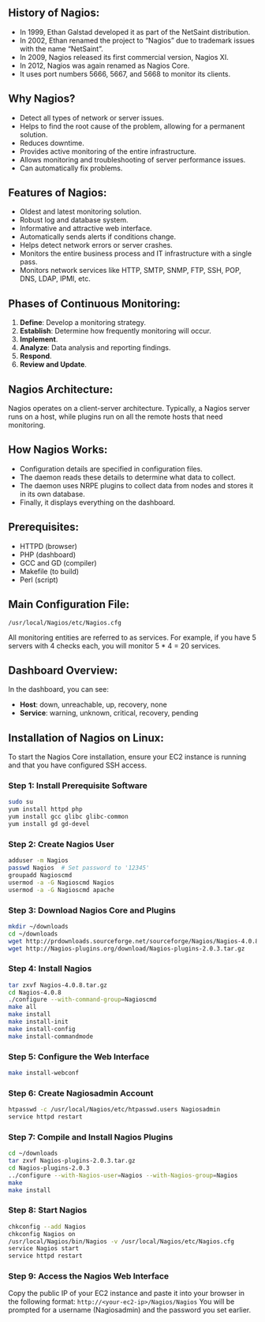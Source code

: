 ## History of Nagios:
- In 1999, Ethan Galstad developed it as part of the NetSaint distribution.
- In 2002, Ethan renamed the project to “Nagios” due to trademark issues with the name “NetSaint”.
- In 2009, Nagios released its first commercial version, Nagios XI.
- In 2012, Nagios was again renamed as Nagios Core.
- It uses port numbers 5666, 5667, and 5668 to monitor its clients.

## Why Nagios?
- Detect all types of network or server issues.
- Helps to find the root cause of the problem, allowing for a permanent solution.
- Reduces downtime.
- Provides active monitoring of the entire infrastructure.
- Allows monitoring and troubleshooting of server performance issues.
- Can automatically fix problems.

## Features of Nagios:
- Oldest and latest monitoring solution.
- Robust log and database system.
- Informative and attractive web interface.
- Automatically sends alerts if conditions change.
- Helps detect network errors or server crashes.
- Monitors the entire business process and IT infrastructure with a single pass.
- Monitors network services like HTTP, SMTP, SNMP, FTP, SSH, POP, DNS, LDAP, IPMI, etc.

## Phases of Continuous Monitoring:
1. **Define**: Develop a monitoring strategy.
2. **Establish**: Determine how frequently monitoring will occur.
3. **Implement**.
4. **Analyze**: Data analysis and reporting findings.
5. **Respond**.
6. **Review and Update**.

## Nagios Architecture:
Nagios operates on a client-server architecture. Typically, a Nagios server runs on a host, while plugins run on all the remote hosts that need monitoring.

## How Nagios Works:
- Configuration details are specified in configuration files.
- The daemon reads these details to determine what data to collect.
- The daemon uses NRPE plugins to collect data from nodes and stores it in its own database.
- Finally, it displays everything on the dashboard.

## Prerequisites:
- HTTPD (browser)
- PHP (dashboard)
- GCC and GD (compiler)
- Makefile (to build)
- Perl (script)

## Main Configuration File:
`/usr/local/Nagios/etc/Nagios.cfg`

All monitoring entities are referred to as services. For example, if you have 5 servers with 4 checks each, you will monitor 5 * 4 = 20 services.

## Dashboard Overview:
In the dashboard, you can see:
- **Host**: down, unreachable, up, recovery, none
- **Service**: warning, unknown, critical, recovery, pending

## Installation of Nagios on Linux:
To start the Nagios Core installation, ensure your EC2 instance is running and that you have configured SSH access.

### Step 1: Install Prerequisite Software
```bash
sudo su
yum install httpd php
yum install gcc glibc glibc-common
yum install gd gd-devel
```

### Step 2: Create Nagios User
```bash
adduser -m Nagios
passwd Nagios  # Set password to '12345'
groupadd Nagioscmd
usermod -a -G Nagioscmd Nagios
usermod -a -G Nagioscmd apache
```

### Step 3: Download Nagios Core and Plugins
```bash
mkdir ~/downloads
cd ~/downloads
wget http://prdownloads.sourceforge.net/sourceforge/Nagios/Nagios-4.0.8.tar.gz
wget http://Nagios-plugins.org/download/Nagios-plugins-2.0.3.tar.gz
```

### Step 4: Install Nagios
```bash
tar zxvf Nagios-4.0.8.tar.gz
cd Nagios-4.0.8
./configure --with-command-group=Nagioscmd
make all
make install
make install-init
make install-config
make install-commandmode
```

### Step 5: Configure the Web Interface
```bash
make install-webconf
```

### Step 6: Create Nagiosadmin Account
```bash
htpasswd -c /usr/local/Nagios/etc/htpasswd.users Nagiosadmin
service httpd restart
```

### Step 7: Compile and Install Nagios Plugins
```bash
cd ~/downloads
tar zxvf Nagios-plugins-2.0.3.tar.gz
cd Nagios-plugins-2.0.3
../configure --with-Nagios-user=Nagios --with-Nagios-group=Nagios
make
make install
```

### Step 8: Start Nagios
```bash
chkconfig --add Nagios
chkconfig Nagios on
/usr/local/Nagios/bin/Nagios -v /usr/local/Nagios/etc/Nagios.cfg
service Nagios start
service httpd restart
```

### Step 9: Access the Nagios Web Interface
Copy the public IP of your EC2 instance and paste it into your browser in the following format:
`http://<your-ec2-ip>/Nagios/Nagios`
You will be prompted for a username (Nagiosadmin) and the password you set earlier.